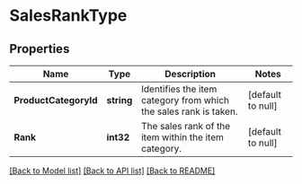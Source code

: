 # SalesRankType

## Properties
Name | Type | Description | Notes
------------ | ------------- | ------------- | -------------
**ProductCategoryId** | **string** | Identifies the item category from which the sales rank is taken. | [default to null]
**Rank** | **int32** | The sales rank of the item within the item category. | [default to null]

[[Back to Model list]](../README.md#documentation-for-models) [[Back to API list]](../README.md#documentation-for-api-endpoints) [[Back to README]](../README.md)

